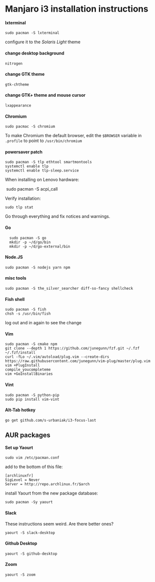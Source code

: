 # Manjaro i3 installation instructions

#### lxterminal

    sudo pacman -S lxterminal

configure it to the _Solaris Light_ theme

#### change desktop background

    nitrogen
      
#### change GTK theme

    gtk-chtheme

#### change GTK+ theme and mouse cursor

    lxappearance

#### Chromium

    sudo pacmac -S chromium

To make Chromium the default browser,
edit the `$BROWSER` variable in `.profile` to point to `/usr/bin/chromium`

#### powersaver patch

    sudo pacman -S tlp ethtool smartmontools
    systemctl enable tlp
    systemctl enable tlp-sleep.service

When installing on Lenovo hardware:
   
    sudo pacman -S acpi_call
   
Verify installation:
   
    sudo tlp stat
  
Go through everything and fix notices and warnings.
   
#### Go

      sudo pacman -S go
      mkdir -p ~/d/go/bin
      mkdir -p ~/d/go-external/bin

#### Node.JS

    sudo pacman -S nodejs yarn npm

#### misc tools

    sudo pacman -S the_silver_searcher diff-so-fancy shellcheck
      
#### Fish shell

    sudo pacman -S fish
    chsh -s /usr/bin/fish

log out and in again to see the change

#### Vim

    sudo pacman -S cmake npm 
    git clone --depth 1 https://github.com/junegunn/fzf.git ~/.fzf
    ~/.fzf/install
    curl -fLo ~/.vim/autoload/plug.vim --create-dirs https://raw.githubusercontent.com/junegunn/vim-plug/master/plug.vim
    vim +PlugInstall
    compile_youcompleteme
    vim +GoInstallBinaries
      
#### Vint

    sudo pacman -S python-pip
    sudo pip install vim-vint

#### Alt-Tab hotkey

    go get github.com/s-urbaniak/i3-focus-last
    

## AUR packages

#### Set up Yaourt

    sudo vim /etc/pacman.conf

add to the bottom of this file:

    [archlinuxfr]
    SigLevel = Never
    Server = http://repo.archlinux.fr/$arch

install Yaourt from the new package database:

    sudo pacman -Sy yaourt



#### Slack
  
These instructions seem weird. Are there better ones?

    yaourt -S slack-desktop


#### Github Desktop

    yaourt -S github-desktop


#### Zoom

    yaourt -S zoom

